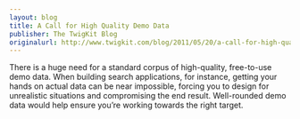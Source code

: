 ```yaml
---
layout: blog
title: A Call for High Quality Demo Data
publisher: The TwigKit Blog
originalurl: http://www.twigkit.com/blog/2011/05/20/a-call-for-high-quality-open-source-demo-data.html
---
```


There is a huge need for a standard corpus of high-quality, free-to-use demo data. When building search applications, for instance, getting your hands on actual data can be near impossible, forcing you to design for unrealistic situations and compromising the end result. Well-rounded demo data would help ensure you’re working towards the right target.
